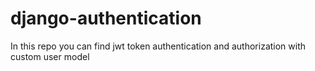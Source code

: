 # django-authentication
In this repo you can find jwt token authentication and authorization with custom user model
